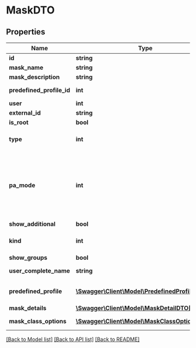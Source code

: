 # MaskDTO

## Properties
Name | Type | Description | Notes
------------ | ------------- | ------------- | -------------
**id** | **string** | Identifier | [optional] 
**mask_name** | **string** | Name | [optional] 
**mask_description** | **string** | Description | [optional] 
**predefined_profile_id** | **int** | Predefined Profile Identifier | [optional] 
**user** | **int** | Author Identifier | [optional] 
**external_id** | **string** | External Identifier | [optional] 
**is_root** | **bool** | Root | [optional] 
**type** | **int** | Possible values:  0: Nothing  1: Barcode  2: Archiviazione | [optional] 
**pa_mode** | **int** | Possible values:  0: None  1: OnlyNever  2: OnlyOptionally  3: NeverOrOptionally  4: OnlyAlways  5: AlwaysOrNever  6: AlwaysOrOptionally  7: All | [optional] 
**show_additional** | **bool** | Show Additional | [optional] 
**kind** | **int** | Possible values:  0: UserMask  1: SystemMask | [optional] 
**show_groups** | **bool** | Show Groups | [optional] 
**user_complete_name** | **string** | Author Complete Name | [optional] 
**predefined_profile** | [**\Swagger\Client\Model\PredefinedProfileDTO**](PredefinedProfileDTO.md) | Predefined Profile associated with the mask | [optional] 
**mask_details** | [**\Swagger\Client\Model\MaskDetailDTO[]**](MaskDetailDTO.md) | Details | [optional] 
**mask_class_options** | [**\Swagger\Client\Model\MaskClassOptionsDTO[]**](MaskClassOptionsDTO.md) | Options on document type | [optional] 

[[Back to Model list]](../README.md#documentation-for-models) [[Back to API list]](../README.md#documentation-for-api-endpoints) [[Back to README]](../README.md)


